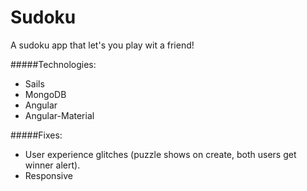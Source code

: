 # Sudoku

A sudoku app that let's you play wit a friend!


#####Technologies:

- Sails
- MongoDB
- Angular
- Angular-Material


#####Fixes:

- User experience glitches (puzzle shows on create, both users get winner alert).
- Responsive

